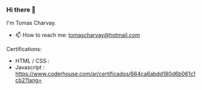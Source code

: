### Hi there 👋

I'm Tomas Charvay.

- 📫 How to reach me: tomascharvay@hotmail.com

Certifications:

- HTML / CSS :
- Javascript : https://www.coderhouse.com/ar/certificados/664ca6abdd180d6b061c1cb2?lang=

<!--
**tcharvay/tcharvay** is a ✨ _special_ ✨ repository because its `README.md` (this file) appears on your GitHub profile.

Here are some ideas to get you started:

- 🔭 I’m currently working on ...
- 🌱 I’m currently learning ...
- 👯 I’m looking to collaborate on ...
- 🤔 I’m looking for help with ...
- 💬 Ask me about ...
- 📫 How to reach me: ...
- 😄 Pronouns: ...
- ⚡ Fun fact: ...
-->
